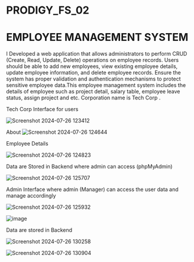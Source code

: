 # PRODIGY_FS_02
# EMPLOYEE MANAGEMENT SYSTEM
I Developed a web application that allows administrators to perform CRUD (Create, Read, Update, Delete) operations on employee records. Users should be able to add new employees, view existing employee details, update employee information, and delete employee records. Ensure the system has proper validation and authentication mechanisms to protect sensitive employee data.This employee management system includes the details of employee such as project detail, salary table, employee leave status, assign project and etc. Corporation name is Tech Corp .

Tech Corp Interface for users

![Screenshot 2024-07-26 123412](https://github.com/user-attachments/assets/155f53ac-639c-4fd8-b168-f140296d314b)

About
![Screenshot 2024-07-26 124644](https://github.com/user-attachments/assets/d42a64d1-b80f-4160-9b71-3f14440c3744)

Employee Details

![Screenshot 2024-07-26 124823](https://github.com/user-attachments/assets/c816c654-e502-47a5-9f36-ac82b9087b2b)

Data are Stored in Backend where admin can access (phpMyAdmin)

![Screenshot 2024-07-26 125707](https://github.com/user-attachments/assets/675d5164-f469-4150-ac25-e67bb71242fa)

Admin Interface 
where admin (Manager) can access the user data and manage accordingly

![Screenshot 2024-07-26 125932](https://github.com/user-attachments/assets/3337bd35-eecc-4a06-9108-e29951f6af35)

![image](https://github.com/user-attachments/assets/d6e6cbfb-dd15-4621-b86a-7564610fe19d)


Data are stored in Backend

![Screenshot 2024-07-26 130258](https://github.com/user-attachments/assets/5e67971c-e8eb-4907-8d32-1cccb74da90f)

![Screenshot 2024-07-26 130904](https://github.com/user-attachments/assets/5eb0517c-b6b0-4b37-bfd6-a45b15519d2b)












